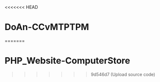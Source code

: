 <<<<<<< HEAD
# DoAn-CCvMTPTPM
=======
# PHP_Website-ComputerStore
>>>>>>> 9d546d7 (Upload source code)
